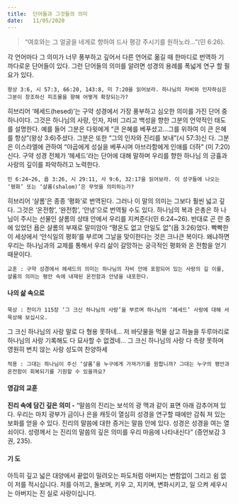 ```yaml
---
title:  단어들과 그것들의 의미
date:   11/05/2020
---
```


> <p></p>
> “여호와는 그 얼굴을 네게로 향하여 드사 평강 주시기를 원하노라…”(민 6:26).
각 언어마다 그 의미가 너무 풍부하고 깊어서 다른 언어로 옮길 때 한마디로 번역하
기 까다로운 단어들이 있다. 그런 단어들의 의미를 알려면 성경의 용례를 폭넓게 연구
할 필요가 있다.

`왕상 3:6, 시 57:3, 66:20, 143:8, 미 7:20을 읽어보라. 하나님의 자비와 인자하심은
그분이 창조하신 피조물을 향해 어떻게 확장되는가?`

히브리어 ‘헤세드(hesed)’는 구약 성경에서 가장 풍부하고 심오한 의미를 가진 단어
중 하나이다. 그것은 하나님의 사랑, 인자, 자비 그리고 백성을 향한 그분의 언약적인
태도를 설명한다. 예를 들어 그분은 다윗에게 “큰 은혜를 베푸셨고…그를 위하여 이
큰 은혜를 항상”(왕상 3:6)주셨다. 그분은 또한 “그의 인자와 진리를 보내”(시 57:3)신
다. 그분은 이스라엘에 관하여 “야곱에게 성실을 베푸시며 아브라함에게 인애를 더하”
(미 7:20)신다. 구약 성경 전체가 ‘헤세드’라는 단어에 대해 말하며 우리를 향한 하나님
의 긍휼과 사랑의 깊이를 파악하려고 노력한다.

`민 6:24~26, 욥 3:26, 시 29:11, 사 9:6, 32:17을 읽어보라. 이 성구들에 나오는 ‘평화’
또는 ‘샬롬(shalom)’은 무엇을 의미하는가?`

히브리어 ‘샬롬’은 종종 ‘평화’로 번역된다. 그러나 이 말의 의미는 그보다 훨씬 넓고
깊다. 그것은 ‘온전함’, ‘완전함’, ‘안녕’으로 번역될 수도 있다. 하나님의 복과 은총은 하
나님이 주시는 선물인 샬롬의 상태 안에서 우리를 지켜준다(민 6:24~26). 반대로 곤
란 중에 있었던 욥은 샬롬의 부재로 말미암아 “평온도 없고 안일도 없”(욥 3:26)었다.
빡빡한 이 세상에서 ‘안식일의 평화’를 부르며 그날을 맞이한다는 것은 크나큰 복이다.
왜냐하면 우리는 하나님과의 교제를 통해서 우리 삶이 갈망하는 궁극적인 평화와 온
전함을 얻기 때문이다.

`교훈 : 구약 성경에서 헤세드의 의미는 하나님의 자비 안에 포함되어 있는 사랑의 깊
이를, 샬롬의 의미는 평안 속에 내재된 온전함과 안녕을 내포한다.`

#### 나의 삶 속으로

`묵상 : 찬미가 115장 ‘그 크신 하나님의 사랑’을 부르며 하나님의 ‘헤세드’ 사랑에 대해
서 묵상해 보십시오.`

그 크신 하나님의 사랑 말로 다 형용 못하네…
저 바닷물을 먹물 삼고 하늘을 두루마리로
하나님의 사랑 기록해도 다 묘사할 수 없겠네…
그 크신 하나님의 사랑 다 측량 못하며
영원히 변치 않는 사랑 성도여 찬양하세

`적용 : 그대는 하나님이 주신 ‘샬롬’을 누구에게 가져가기를 원합니까? 그대는 누구의
평안과 온전함이 회복되기를 기원할 수 있을까요?`

#### 영감의 교훈

**진리 속에 담긴 깊은 의미 -** “말씀의 진리는 보석의 광
맥과 같이 표면 아래 감추어져 있다. 우리는 마치 광부가
금이나 은을 캐듯이 열심히 성경을 연구할 때에만 감춰
져 있는 보화를 얻을 수 있다. 진리의 말씀에 대한 증거는
말씀 안에 있다. 성경은 성경을 여는 열쇠이다. 성령께서
는 진리의 말씀의 깊은 의미를 우리 마음에 나타내신다”
(증언보감 3권, 235).

#### 기 도

아득히 깊고 넓은 대양에서
끝없이 밀려오는 파도처럼
아버지는 변함없이 그리고
쉼 없이 저를 적시십니다.
저를 아끼고, 돌보며, 키우
고, 지키며, 변화시키고, 일
으켜 세우시는 아버지는 진
실로 사랑이십니다.